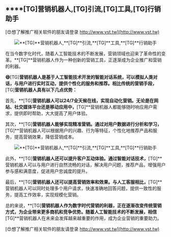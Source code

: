 ## ****[TG]**营销机器人,**[TG]**引流,**[TG]**工具,**[TG]**行销助手**

[😍想了解推广相关软件的朋友请登录 http://www.vst.tw](http://www.vst.tw)

 <center><img src="https://vst.tw/MP4/tuiguang/png/8.png" alt="**[TG]**营销机器人,**[TG]**引流,**[TG]**工具,**[TG]**行销助手"></center>

在当今数字化时代，随着人工智能技术的不断发展，营销领域也迎来了革命性的变革。**[TG]**营销机器人作为一种创新的营销工具，正逐渐成为企业推广和营销的利器。

**😄**[TG]**营销机器人是基于人工智能技术开发的智能对话系统，可以模拟人类对话，与用户进行实时互动，提供个性化的服务和推荐。相比传统的营销手段，**[TG]**营销机器人具有以下几点优势：**

首先，**[TG]**营销机器人可以24/7全天候在线，实现自动化营销。无论是在网站、社交媒体平台还是移动应用中，**[TG]**营销机器人都能够随时响应用户需求，提供即时帮助，大大提高了用户体验。

其次，**[TG]**营销机器人能够实现精准营销。通过对用户数据进行分析和学习，**[TG]**营销机器人可以根据用户的兴趣、行为等特征，个性化地推荐产品和服务，提高营销效果，降低营销成本。

 <center><img src="https://vst.tw/MP4/tuiguang/png/3.png" alt="**[TG]**营销机器人,**[TG]**引流,**[TG]**工具,**[TG]**行销助手"></center>

此外，**[TG]**营销机器人还可以提升客户互动体验。通过智能对话技术，**[TG]**营销机器人可以与用户进行自然流畅的对话，解决用户问题，推荐产品，增强用户参与感和满意度，促进用户忠诚度的提升。

最后，**[TG]**营销机器人还可以提高营销效率和效果。与人工客服相比，**[TG]**营销机器人可以同时处理多个用户请求，快速准确地回答问题，提供一致性的服务，提高工作效率，实现规模化营销。

总的来说，**[TG]**营销机器人作为数字时代营销的利器，正在逐渐改变传统营销方式，为企业带来更多商机和竞争优势。随着人工智能技术的不断发展，相信**[TG]**营销机器人在未来会发挥越来越重要的作用，成为企业营销的重要助力。

[😍想了解推广相关软件的朋友请登录 http://www.vst.tw](http://www.vst.tw)



